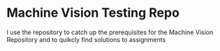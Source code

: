 # Machine Vision Testing Repo

I use the repository to catch up the prerequisites for the Machine Vision Repository and to quikcly find solutions to assignments